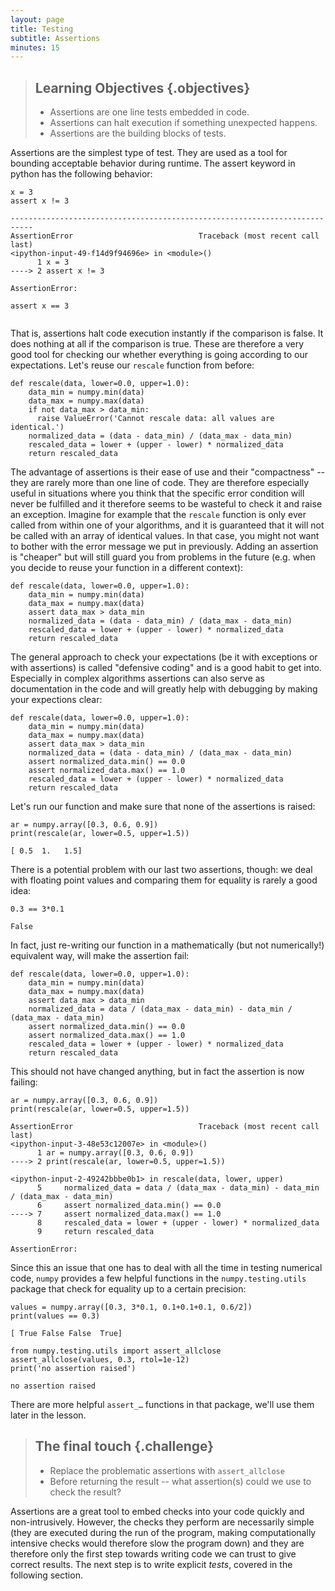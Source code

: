 ```yaml
---
layout: page
title: Testing
subtitle: Assertions
minutes: 15
---
```

> ## Learning Objectives {.objectives}
>
> *   Assertions are one line tests embedded in code.
> *   Assertions can halt execution if something unexpected happens.
> *   Assertions are the building blocks of tests.

Assertions are the simplest type of test. They are used as a tool for bounding
acceptable behavior during runtime. The assert keyword in python has the
following behavior:

~~~ {.python}
x = 3
assert x != 3
~~~
~~~ {.output}
---------------------------------------------------------------------------
AssertionError                            Traceback (most recent call last)
<ipython-input-49-f14d9f94696e> in <module>()
      1 x = 3
----> 2 assert x != 3

AssertionError:
~~~
~~~ {.python}
assert x == 3
~~~
~~~ {.output}

~~~

That is, assertions halt code execution instantly if the comparison is false.
It does nothing at all if the comparison is true. These are therefore a very
good tool for checking our whether everything is going according to our expectations. Let's reuse our `rescale` function from before:

~~~ {.python}
def rescale(data, lower=0.0, upper=1.0):
    data_min = numpy.min(data)
    data_max = numpy.max(data)
    if not data_max > data_min:
      raise ValueError('Cannot rescale data: all values are identical.')
    normalized_data = (data - data_min) / (data_max - data_min)
    rescaled_data = lower + (upper - lower) * normalized_data
    return rescaled_data
~~~

The advantage of assertions is their ease of use and their "compactness" -- they are rarely more than one
line of code. They are therefore especially useful in situations where you think that the specific error condition will never be fulfilled and it therefore seems to be wasteful to check it and raise an exception. Imagine for example that the `rescale` function is only ever called from within one of your algorithms, and it is guaranteed that it will not be called with an array of identical values. In that case, you might not want to bother with the error message we put in previously. Adding an assertion is "cheaper" but will still guard you from problems in the future (e.g. when you decide to reuse your function in a different context):

~~~ {.python}
def rescale(data, lower=0.0, upper=1.0):
    data_min = numpy.min(data)
    data_max = numpy.max(data)
    assert data_max > data_min
    normalized_data = (data - data_min) / (data_max - data_min)
    rescaled_data = lower + (upper - lower) * normalized_data
    return rescaled_data
~~~

The general approach to check your expectations (be it with exceptions or with assertions) is called "defensive coding" and is a good habit to get into. Especially in complex algorithms assertions can also serve as documentation in the code and will greatly help with debugging by making your expections clear:

~~~ {.python}
def rescale(data, lower=0.0, upper=1.0):
    data_min = numpy.min(data)
    data_max = numpy.max(data)
    assert data_max > data_min
    normalized_data = (data - data_min) / (data_max - data_min)
    assert normalized_data.min() == 0.0
    assert normalized_data.max() == 1.0
    rescaled_data = lower + (upper - lower) * normalized_data
    return rescaled_data
~~~

Let's run our function and make sure that none of the assertions is raised:

~~~ {.python}
ar = numpy.array([0.3, 0.6, 0.9])
print(rescale(ar, lower=0.5, upper=1.5))
~~~
~~~ {.output}
[ 0.5  1.   1.5]
~~~

There is a potential problem with our last two assertions, though: we deal with floating point values and comparing them for equality is rarely a good idea:

~~~ {.python}
0.3 == 3*0.1
~~~
~~~ {.output}
False
~~~

In fact, just re-writing our function in a mathematically (but not numerically!) equivalent way, will make the assertion fail:

~~~ {.python}
def rescale(data, lower=0.0, upper=1.0):
    data_min = numpy.min(data)
    data_max = numpy.max(data)
    assert data_max > data_min
    normalized_data = data / (data_max - data_min) - data_min / (data_max - data_min)
    assert normalized_data.min() == 0.0
    assert normalized_data.max() == 1.0
    rescaled_data = lower + (upper - lower) * normalized_data
    return rescaled_data
~~~

This should not have changed anything, but in fact the assertion is now failing:

~~~ {.python}
ar = numpy.array([0.3, 0.6, 0.9])
print(rescale(ar, lower=0.5, upper=1.5))
~~~
~~~ {.output}
AssertionError                            Traceback (most recent call last)
<ipython-input-3-48e53c12007e> in <module>()
      1 ar = numpy.array([0.3, 0.6, 0.9])
----> 2 print(rescale(ar, lower=0.5, upper=1.5))

<ipython-input-2-49242bbbe0b1> in rescale(data, lower, upper)
      5     normalized_data = data / (data_max - data_min) - data_min / (data_max - data_min)
      6     assert normalized_data.min() == 0.0
----> 7     assert normalized_data.max() == 1.0
      8     rescaled_data = lower + (upper - lower) * normalized_data
      9     return rescaled_data

AssertionError:
~~~

Since this an issue that one has to deal with all the time in testing numerical code, `numpy` provides a few helpful functions in the `numpy.testing.utils` package that check for equality up to a certain precision:

~~~ {.python}
values = numpy.array([0.3, 3*0.1, 0.1+0.1+0.1, 0.6/2])
print(values == 0.3)
~~~
~~~ {.output}
[ True False False  True]
~~~
~~~ {.python}
from numpy.testing.utils import assert_allclose
assert_allclose(values, 0.3, rtol=1e-12)
print('no assertion raised')
~~~
~~~ {.output}
no assertion raised
~~~

There are more helpful `assert_…` functions in that package, we'll use them later in the lesson.

> ## The final touch {.challenge}
> * Replace the problematic assertions with `assert_allclose`
> * Before returning the result -- what assertion(s) could we use to check the result?

Assertions are a great tool to embed checks into your code quickly and
non-intrusively. However, the checks they perform are necessarily simple (they
are executed during the run of the program, making computationally intensive
checks would therefore slow the program down) and they are therefore only the
first step towards writing code we can trust to give correct results. The next
step is to write explicit *tests*, covered in the following section. 
